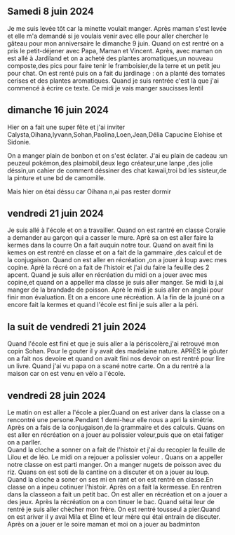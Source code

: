 ## Samedi 8 juin 2024
Je me suis levée tôt car la minette voulait manger.
Après maman s'est levée et elle m'a demandé si je voulais venir avec elle pour aller chercher le gâteau pour mon anniversaire le dimanche 9 juin.
Quand on est rentré on a pris le petit-déjener avec Papa, Maman et Vincent.
Après, avec maman on est allé à Jardiland et on a acheté des plantes aromatiques,un nouveau composte,des pics pour faire tenir le framboisier,de la terre et un petit jeu pour chat.
On est renté puis on a fait du jardinage : on a planté des tomates cerises et des plantes aromatiques.
Quand je suis rentrée c'est là que j'ai commencé à écrire ce texte.
Ce midi je vais manger saucisses lentil

## dimanche 16 juin 2024
Hier on a fait une super fête et j'ai inviter Calysta,Oihana,lyvann,Sohan,Paolina,Loen,Jean,Délia Capucine Elohise et Sidonie.

On a manger plain de bonbon et on s'est éclater.
J'ai eu plain de cadeau :un peuzeul pokémon,des plaimobil,deux lego créateur,une lanpe ,des jolie déssin,un cahier de comment déssiner des chat kawaii,troi bd les sisteur,de la pinture et une bd de camomille.

Mais hier on étai déssu car Oihana n,ai pas rester dormir


## vendredi 21 juin 2024 ##
Je suis allé à l'école et on a travailler.
Quand on est rantré en classe Coralie a demander au garçon qui a casser le mure.
Aprè sa on est aller faire la kermes dans la courre
On a fait auquin notre tour.
Quand on avait fini la kemes on est rentré en classe et on a fait de la gammaire ,des calcul et de la conjugaison.
Quand on est aller en récréation ,on a jouer à loup avec mes copine.
Aprè la récré on a fait de l'histoir et j'ai du faire la feuille des 2 apcent.
Quand je suis aller en récréation du midi on a jouer avec mes copine,et quand on a appeller ma classe je suis aller manger.
Se midi la j,ai manger de la brandade de poisson.
Aprè le midi je suis aller en anglai pour finir mon évaluation. 
Et on a encore une récréation.
A la fin de la jouné on a encore fait la kermes et quand l'école est fini je suis aller a la péri.


## la suit de vendredi 21 juin 2024
Quand l'école est fini et que je suis aller a la périscolère,j'ai retrouvé mon copin Sohan.
Pour le gouter il y avait des madelaine nature.
APRÈS le gôuter on a fait nos devoire et quand on avait fini nos devoir on est rentré pour lire un livre.
Quand j'ai vu papa on a scané notre carte.
On a du rentré a la maison car on est venu en vélo a l'école.


## vendredi 28 juin 2024 ##
Le matin on est aller a l'école a pier.Quand on est ariver dans la classe on a rencontré une persone.Pendant 1 demi-heur elle nous a apri la simétrie. 
Après on a fais de la conjugaison,de la grammaire et des calculs.
Quans on est aller en récréation on a jouer au polissier voleur,puis que on etai fatiger  on a parller.  
Quand la cloche a sonner on a fait de l'histoir et j'ai du recopier la feuille de Lilou et de léo.
Le midi on a rejouer a polissier voleur . Quans on a appeller notre classe on est parti manger.
On a manger nugets de poisson avec du riz.
Quans on est soti de la cantine on a discuter et on a jouer au loup.
Quand la cloche a soner on ses mi en rant et on est rentré en classe.En classe on a inpeu cotinuer l'histoir. 
Après on a fait la kermesse.
En rentren dans la classeon a fait un petit bac.
On est aller en récréation et on a jouer a des jeux.
Après la récréation on a con tinuer le bac.
 Quand sétai leur de rentré je suis aller chècher mon frère.
On est rentré tousseul a pier.Quand on est ariver il y avai Mila et Eline et leur mère qui étai entrain de discuter. Après on a jouer er le soire maman et moi on a jouer au badminton






















































































































































